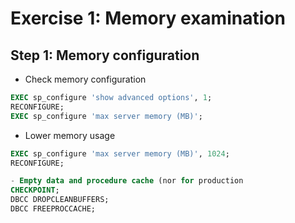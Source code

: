 # Exercise 1: Memory examination



## Step 1: Memory configuration

- Check memory configuration
```sql
EXEC sp_configure 'show advanced options', 1;
RECONFIGURE;
EXEC sp_configure 'max server memory (MB)';
```

- Lower memory usage
```sql
EXEC sp_configure 'max server memory (MB)', 1024;
RECONFIGURE;
```

```sql
- Empty data and procedure cache (nor for production
CHECKPOINT;
DBCC DROPCLEANBUFFERS;
DBCC FREEPROCCACHE;
```
